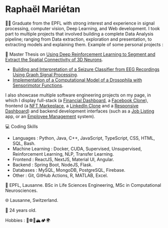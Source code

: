 <h1>Raphaël Mariétan</h1>

:student: Graduate from the EPFL with strong interest and experience in signal processing, computer vision, Deep Learning, and Web development. I took part to multiple projects that involved building a complete Data Analysis pipeline; ranging from Data extraction, exploration and presentation, to extracting models and explaining them. Example of some personal projects : 

:page_facing_up: Master Thesis on <a href='https://github.com/Rmarieta/3DNeuronDeepReinfLearning'>Using Deep Reinforcement Learning to Segment and Extract the Spatial Connectivity of 3D Neurons</a>. 
- <a href='https://github.com/Rmarieta/LTS4'>Building and Interpretation of a Seizure Classifier from EEG Recordings Using Graph Signal Processing</a>.
- <a href='https://github.com/Rmarieta/NeuroDrosophila'>Implementation of a Computational Model of a Drosophila with Sensorimotor Functions</a>.

I also showcase multiple software engineering projects on my page, in which I display full-stack \(a <a href='https://github.com/Rmarieta/FullStackDashboard'>Financial Dashboard</a>, a <a href="https://github.com/Rmarieta/FacebookCloneReactSpring">Facebook Clone</a>\), frontend \(a <a href='https://github.com/Rmarieta/NFTMarketPlace'>NFT Markeplace</a>, a <a href='https://github.com/Rmarieta/linkedin'>LinkedIn Clone</a> and a <a href='https://github.com/Rmarieta/ReactDashboard'>Responsive Dashboard</a>\) and backend development interfaces \(such as a <a href='https://github.com/Rmarieta/JobListingSpringReact'>Job Listing</a> app, or an <a href='https://github.com/Rmarieta/EmployeeAngularSpring'>Employee Management</a> system\).

💻 Coding Skills
- Languages : Python, Java, C++, JavaScript, TypeScript, CSS, HTML, SQL, Bash.
- Machine Learning : Docker, CUDA, Supervised, Unsupervised, Reinforcement Learning, NLP, Transfer Learning.
- Frontend : ReactJS, NextJS, Material UI, Angular.
- Backend : Spring Boot, NodeJS, Flask.
- Databases : MySQL, MongoDB, PostgreSQL, Firebase.
- Other : Git, GitHub Actions, R, MATLAB, Excel.

:scroll: EPFL, Lausanne. BSc in Life Sciences Engineering, MSc in Computational Neurosciences.

:globe_with_meridians: Lausanne, Switzerland.

🎂 24 years old.

Hobbies : 🏃:soccer::tennis::mountain_snow::camping::earth_africa:

